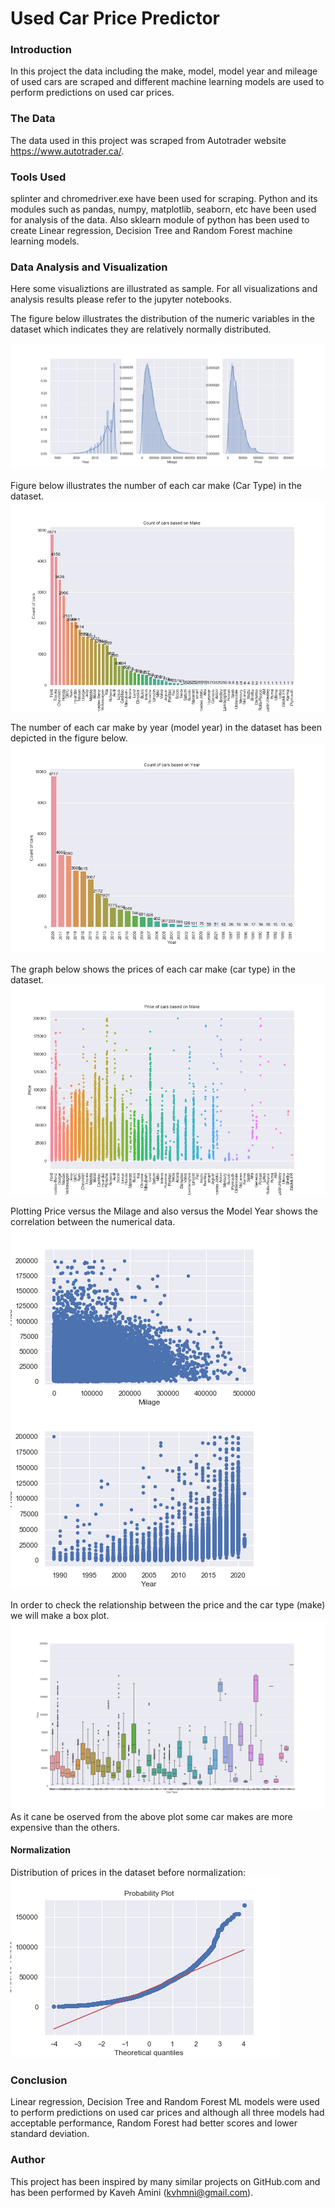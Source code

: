 # Used Car Price Predictor


### Introduction

In this project the data including the make, model, model year and mileage of used cars are scraped and different machine learning models are used to perform predictions on used car prices.


### The Data

The data used in this project was scraped from Autotrader website https://www.autotrader.ca/.


### Tools Used

splinter and chromedriver.exe have been used for scraping. Python and its modules such as pandas, numpy, matplotlib, seaborn, etc have been used for analysis of the data. Also sklearn module of python has been used to create Linear regression, Decision Tree and Random Forest machine learning models.

### Data Analysis and Visualization

Here some visualiztions are illustrated as sample. For all visualizations and analysis results please refer to the jupyter notebooks.

The figure below illustrates the distribution of the numeric variables in the dataset which indicates they are relatively normally distributed.

<img src="https://github.com/kavehamini/Used-Car-Price-Predictor/blob/master/1.png">

Figure below illustrates the number of each car make (Car Type) in the dataset.
<img src="https://github.com/kavehamini/Used-Car-Price-Predictor/blob/master/2.png">

The number of each car make by year (model year) in the dataset has been depicted in the figure below.
<img src="https://github.com/kavehamini/Used-Car-Price-Predictor/blob/master/3.png">

The graph below shows the prices of each car make (car type) in the dataset.
<img src="https://github.com/kavehamini/Used-Car-Price-Predictor/blob/master/4.png">

Plotting Price versus the Milage and also versus the Model Year shows the correlation between the numerical data. 
<img src="https://github.com/kavehamini/Used-Car-Price-Predictor/blob/master/6.png">
<img src="https://github.com/kavehamini/Used-Car-Price-Predictor/blob/master/7.png">

In order to check the relationship between the price and the car type (make) we will make a box plot.
<img src="https://github.com/kavehamini/Used-Car-Price-Predictor/blob/master/10.png">
As it cane be oserved from the above plot some car makes are more expensive than the others.

#### Normalization

Distribution of prices in the dataset before normalization:
<img src="https://github.com/kavehamini/Used-Car-Price-Predictor/blob/master/12.png">

### Conclusion


Linear regression, Decision Tree and Random Forest ML models were used to perform predictions on used car prices and although all three models had acceptable performance, Random Forest had better scores and lower standard deviation.




### Author

This project has been inspired by many similar projects on GitHub.com and has been performed by Kaveh Amini (kvhmni@gmail.com).
